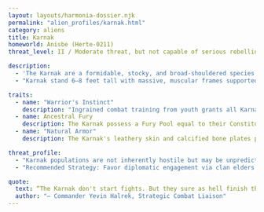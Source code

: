 ```yaml
---
layout: layouts/harmonia-dossier.njk
permalink: "alien_profiles/karnak.html"
category: aliens
title: Karnak
homeworld: Anisbe (Herte-0211)
threat_level: II / Moderate threat, but not capable of serious rebellion on their own.

description:
  - 'The Karnak are a formidable, stocky, and broad-shouldered species hailing from the harsh, ash-strewn world of Anisba, marked by jagged mountains and deep-seated tribal rivalries. Shaped by centuries of clan warfare, they embody disciplined ferocity, guided by a cultural code that venerates loyalty, vengeance, and honor. While their history is steeped in conflict, off-world contact has transformed the Karnari into professional mercenaries and traders, offering their martial prowess to those who earn their respect. Known as "Karnari" in plural, derogatory terms such as "Ash-Dogs" or "Bone-Biters" are ill-advised, often provoking violent retribution. Harmonia Astralis views the Karnak as a dual-purpose asset: exceptional warriors for hire, but a potential threat if their loyalty is mishandled, given their capacity for organized resistance and unrelenting vendettas.'
  - "Karnak stand 6–8 feet tall with massive, muscular frames supported by dense skeletal structures. Their ashen gray to earthy brown skin is leathery and armor-like, often reinforced by calcified bone plates across the arms, chest, and face. These plates, sometimes exposed and ornamented with carvings or stains, signify strength or lineage. Enlarged lower canines protrude as tusk-like teeth, occasionally capped with metal for martial clans, enhancing their intimidating presence."

traits:
  - name: "Warrior's Instinct"
    description: "Ingrained combat training from youth grants all Karnak a +1 bonus to their Attack Bonus, regardless of class. This universal martial proficiency ensures that even non-combatant Karnak, such as scholars or engineers, are capable fighters, making them unpredictable and dangerous in any confrontation."
  - name: Ancestral Fury
    description: The Karnak possess a Fury Pool equal to their Constitution modifier (minimum 1). As an instant action, they may spend 1 point to reroll a failed hit, saving throw, or physical skill check, declared immediately after the failure without knowing the outcome. If the reroll fails, they suffer 1 psychic damage that bypasses armor, representing ancestral disapproval. Fury points regenerate after a full night's rest or a one-hour Anisban ritual (requiring elements like fire, drummers, sacrifices, moonlight, or specific locations, varying by tribe). Rituals may only be performed once daily to avoid ancestral displeasure.
  - name: "Natural Armor"
    description: The Karnak's leathery skin and calcified bone plates provide an innate Armor Class of 12 plus their Constitution modifier (rounded up, minimum 0), active even when unarmored. This does not stack with worn armor; use the higher AC value. This natural defense gives Karnak a significant advantage in low-tech or surprise encounters.

threat_profile:
  - "Karnak populations are not inherently hostile but may be unpredictable when clan loyalties override contractual obligations. Most are motivated by material gain, reputation, or vendetta, making them manipulatable if approached correctly. Combat capability is significant; avoid provoking them without a clear numerical or technological advantage."
  - "Recommended Strategy: Favor diplomatic engagement via clan elders or warband captains. Use asset denial, precision strikes, or honor-based leverage to redirect aggression or secure compliance."

quote:
  text: “The Karnak don't start fights. But they sure as hell finish them.”
  author: "– Commander Yevin Halrek, Strategic Combat Liaison"
---
```


